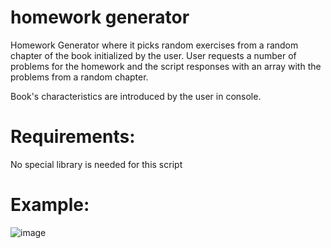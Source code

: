 # homework generator

Homework Generator where it picks random exercises from a random chapter of the book initialized by the user. User requests a number of problems for the homework and the script responses with an array with the problems from a random chapter.

Book's characteristics are introduced by the user in console.

# Requirements:
No special library is needed for this script

# Example:
![image](https://user-images.githubusercontent.com/76963775/189311262-c362478a-69b4-41bc-82b8-d31cac15210b.png)
